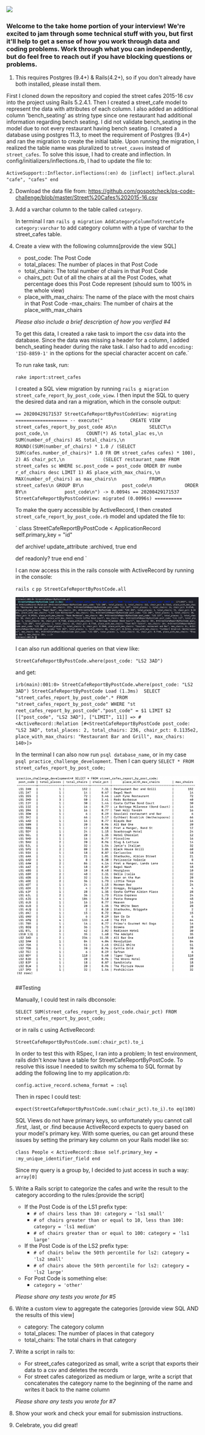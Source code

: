 ![](https://assets-global.website-files.com/5b69e8315733f2850ec22669/5b749a4663ff82be270ff1f5_GSC%20Lockup%20(Orange%20%3A%20Black).svg)

### Welcome to the take home portion of your interview! We're excited to jam through some technical stuff with you, but first it'll help to get a sense of how you work through data and coding problems. Work through what you can independently, but do feel free to reach out if you have blocking questions or problems.

1) This requires Postgres (9.4+) & Rails(4.2+), so if you don't already have both installed, please install them.

First I cloned down the repository and copied the street cafes 2015-16 csv into the project using Rails 5.2.4.1. Then I created a street_cafe model to represent the data with attributes of each column. I also added an additional column 'bench_seating' as string type since one restaurant had additional information regarding bench seating. I did not validate bench_seating in the model due to not every restaurant having bench seating. I created a database using postgres 11.3, to meet the requirement of Postgres (9.4+) and ran the migration to create the initial table. Upon running the migration, I realized the table name was pluralized to `street_caves` instead of `street_cafes`. To solve this issue, I had to create and inflection. In config/initializers/inflections.rb, I had to update the file to:

  `ActiveSupport::Inflector.inflections(:en) do |inflect|
    inflect.plural "cafe", "cafes"
  end`

2) Download the data file from: https://github.com/gospotcheck/ps-code-challenge/blob/master/Street%20Cafes%202015-16.csv

3) Add a varchar column to the table called `category`.

    In terminal I ran `rails g migration AddCategoryColumnToStreetCafe category:varchar` to add category column with a type of varchar to the street_cafes table.

4) Create a view with the following columns[provide the view SQL]
    - post_code: The Post Code
    - total_places: The number of places in that Post Code
    - total_chairs: The total number of chairs in that Post Code
    - chairs_pct: Out of all the chairs at all the Post Codes, what percentage does this Post Code represent (should sum to 100% in the whole view)
    - place_with_max_chairs: The name of the place with the most chairs in that Post Code
    -max_chairs: The number of chairs at the place_with_max_chairs

    *Please also include a brief description of how you verified #4*

    To get this data, I created a rake task to import the csv data into the database. Since the data was missing a header for a column, I added bench_seating header during the rake task. I also had to add `encoding: 'ISO-8859-1'` in the options for the special character accent on cafe.`

    To run rake task, run:

    `rake import:street_cafes`

    I created a SQL view migration by running `rails g migration street_cafe_report_by_post_code_view`. I then input the SQL to query the desired data and ran a migration, which in the console output:

    `
    == 20200429171537 StreetCafeReportByPostCodeView: migrating ===================
    -- execute("          CREATE VIEW street_cafes_report_by_post_code AS\n            SELECT\n              post_code,\n              COUNT(*) AS total_plac
    es,\n              SUM(number_of_chairs) AS total_chairs,\n              ROUND((SUM(number_of_chairs) * 1.0 / (SELECT SUM(cafes.number_of_chairs)* 1.0 FR
    OM street_cafes cafes) * 100), 2) AS chair_pct,\n              (SELECT restaurant_name FROM street_cafes sc WHERE sc.post_code = post_code ORDER BY numbe
    r_of_chairs desc LIMIT 1) AS place_with_max_chairs,\n              MAX(number_of_chairs) as max_chairs\n            FROM\n              street_cafes\n
             GROUP BY\n              post_code\n            ORDER BY\n              post_code\n")
       -> 0.0094s
    == 20200429171537 StreetCafeReportByPostCodeView: migrated (0.0096s) ==========
    `

    To make the query accessible by ActiveRecord, I then created `street_cafe_report_by_post_code.rb` model and updated the file to:

    `
    class StreetCafeReportByPostCode < ApplicationRecord
      self.primary_key = "id"

      def archive!
        update_attribute :archived, true
      end

      def readonly?
        true
      end
    end
    `

    I can now access this in the rails console with ActiveRecord by running in the console:

    `rails c`
    `pp StreetCafeReportByPostCode.all`

    ![Cafe Report in Active Record](./public/images/active_record_street_cafe_by_post_code.png)


    I can also run additional queries on that view like:

    `StreetCafeReportByPostCode.where(post_code: "LS2 3AD")`

    and get:

    `irb(main):001:0> StreetCafeReportByPostCode.where(post_code: "LS2 3AD")
    StreetCafeReportByPostCode Load (1.3ms)  SELECT  "street_cafes_report_by_post_code".* FROM "street_cafes_report_by_post_code" WHERE "st
    reet_cafes_report_by_post_code"."post_code" = $1 LIMIT $2  [["post_code", "LS2 3AD"], ["LIMIT", 11]]
    => #<ActiveRecord::Relation [#<StreetCafeReportByPostCode post_code: "LS2 3AD", total_places: 2, total_chairs: 236, chair_pct: 0.1135e2,
    place_with_max_chairs: "Restaurant Bar and Grill", max_chairs: 140>]>
    `

    In the terminal I can also now run `psql database_name`, or in my case `psql practice_challenge_development`. Then I can query
    `SELECT * FROM street_cafes_report_by_post_code;`

    ![Cafe Report](./public/images/street_cafe_report_by_post_code_view.png)

    ##Testing

    Manually, I could test in rails dbconsole:

    `SELECT SUM(street_cafes_report_by_post_code.chair_pct) FROM street_cafes_report_by_post_code;`

    or in rails c using ActiveRecord:

    `StreetCafeReportByPostCode.sum(:chair_pct).to_i`


    In order to test this with RSpec, I ran into a problem; In test environment, rails didn't know have a table for StreetCafeReportByPostCode. To resolve this issue I needed to switch my schema to SQL format by adding the following line to my application.rb:

    `config.active_record.schema_format = :sql`

    Then in rspec I could test:

    `expect(StreetCafeReportByPostCode.sum(:chair_pct).to_i).to eq(100)`

    SQL Views do not have primary keys, so unfortunately you cannot call .first, .last, or .find because ActiveRecord expects to query based on your model's primary key. With some queries, ou can get around these issues by setting the primary key column on your Rails model like so:

    `class People < ActiveRecord::Base
      self.primary_key = :my_unique_identifier_field
    end`

    Since my query is a group by, I decided to just access in such a way: `array[0]`




5) Write a Rails script to categorize the cafes and write the result to the category according to the rules:[provide the script]
    - If the Post Code is of the LS1 prefix type:
        - `# of chairs less than 10: category = 'ls1 small'`
        - `# of chairs greater than or equal to 10, less than 100: category = 'ls1 medium'`
        - `# of chairs greater than or equal to 100: category = 'ls1 large' `
    - If the Post Code is of the LS2 prefix type:
        - `# of chairs below the 50th percentile for ls2: category = 'ls2 small'`
        - `# of chairs above the 50th percentile for ls2: category = 'ls2 large'`
    - For Post Code is something else:
        - `category = 'other'`

    *Please share any tests you wrote for #5*

6) Write a custom view to aggregate the categories [provide view SQL AND the results of this view]
    - category: The category column
    - total_places: The number of places in that category
    - total_chairs: The total chairs in that category

7) Write a script in rails to:
    - For street_cafes categorized as small, write a script that exports their data to a csv and deletes the records
    - For street cafes categorized as medium or large, write a script that concatenates the category name to the beginning of the name and writes it back to the name column

    *Please share any tests you wrote for #7*

8) Show your work and check your email for submission instructions.

9) Celebrate, you did great!
